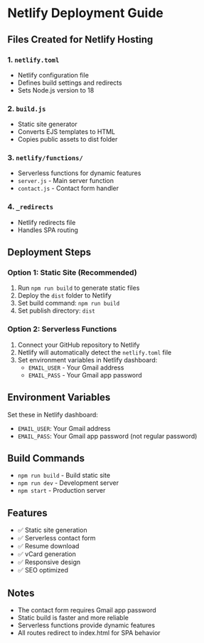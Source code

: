 # Netlify Deployment Guide

## Files Created for Netlify Hosting

### 1. `netlify.toml`
- Netlify configuration file
- Defines build settings and redirects
- Sets Node.js version to 18

### 2. `build.js`
- Static site generator
- Converts EJS templates to HTML
- Copies public assets to dist folder

### 3. `netlify/functions/`
- Serverless functions for dynamic features
- `server.js` - Main server function
- `contact.js` - Contact form handler

### 4. `_redirects`
- Netlify redirects file
- Handles SPA routing

## Deployment Steps

### Option 1: Static Site (Recommended)
1. Run `npm run build` to generate static files
2. Deploy the `dist` folder to Netlify
3. Set build command: `npm run build`
4. Set publish directory: `dist`

### Option 2: Serverless Functions
1. Connect your GitHub repository to Netlify
2. Netlify will automatically detect the `netlify.toml` file
3. Set environment variables in Netlify dashboard:
   - `EMAIL_USER` - Your Gmail address
   - `EMAIL_PASS` - Your Gmail app password

## Environment Variables
Set these in Netlify dashboard:
- `EMAIL_USER`: Your Gmail address
- `EMAIL_PASS`: Your Gmail app password (not regular password)

## Build Commands
- `npm run build` - Build static site
- `npm run dev` - Development server
- `npm start` - Production server

## Features
- ✅ Static site generation
- ✅ Serverless contact form
- ✅ Resume download
- ✅ vCard generation
- ✅ Responsive design
- ✅ SEO optimized

## Notes
- The contact form requires Gmail app password
- Static build is faster and more reliable
- Serverless functions provide dynamic features
- All routes redirect to index.html for SPA behavior
